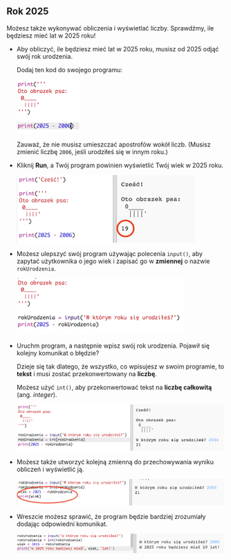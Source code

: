 ## Rok 2025

Możesz także wykonywać obliczenia i wyświetlać liczby. Sprawdźmy, ile będziesz mieć lat w 2025 roku!

+ Aby obliczyć, ile będziesz mieć lat w 2025 roku, musisz od 2025 odjąć swój rok urodzenia.
    
    Dodaj ten kod do swojego programu:
    
    ![screenshot](images/me-calc.png)
    
    Zauważ, że nie musisz umieszczać apostrofów wokół liczb. (Musisz zmienić liczbę `2006`, jeśli urodziłeś się w innym roku.)

+ Kliknij **Run**, a Twój program powinien wyświetlić Twój wiek w 2025 roku.
    
    ![screenshot](images/me-calc-run.png)

+ Możesz ulepszyć swój program używając polecenia `input()`, aby zapytać użytkownika o jego wiek i zapisać go w **zmiennej** o nazwie `rokUrodzenia`.
    
    ![screenshot](images/me-input.png)

+ Uruchm program, a następnie wpisz swój rok urodzenia. Pojawił się kolejny komunikat o błędzie?
    
    Dzieje się tak dlatego, że wszystko, co wpisujesz w swoim programie, to **tekst** i musi zostać przekonwertowany na **liczbę**.
    
    Możesz użyć `int()`, aby przekonwertować tekst na **liczbę całkowitą** (ang. *integer*). 
    
    ![screenshot](images/me-input-test.png)

+ Możesz także utworzyć kolejną zmienną do przechowywania wyniku obliczeń i wyświetlić ją.
    
    ![screenshot](images/me-result-variable.png)

+ Wreszcie możesz sprawić, że program będzie bardziej zrozumiały dodając odpowiedni komunikat.
    
    ![screenshot](images/me-message.png)